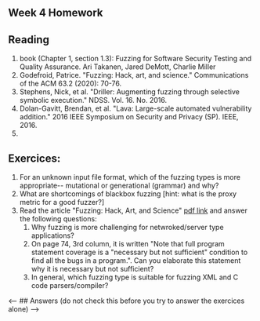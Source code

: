 ## Week 4 Homework

## Reading

1. book (Chapter  1, section 1.3):  Fuzzing for  Software Security  Testing and  Quality Assurance. Ari Takanen,  Jared DeMott,  Charlie Miller
2. Godefroid, Patrice. "Fuzzing: Hack, art, and science." Communications of the ACM 63.2 (2020): 70-76.
3. Stephens, Nick, et al. "Driller: Augmenting fuzzing through selective symbolic execution." NDSS. Vol. 16. No. 2016. 
4. Dolan-Gavitt, Brendan, et al. "Lava: Large-scale automated vulnerability addition." 2016 IEEE Symposium on Security and Privacy (SP). IEEE, 2016.
5. 
## Exercices:

1. For an unknown input file format, which of the fuzzing types is more appropriate-- mutational or generational (grammar) and why?
2. What are shortcomings of blackbox fuzzing \[hint: what is the proxy metric for a good fuzzer?\]
3. Read the article "Fuzzing: Hack, Art, and Science" [pdf link](https://patricegodefroid.github.io/public_psfiles/Fuzzing-101-CACM2020.pdf) and answer the following questions:
	1. Why fuzzing is more challenging for netwroked/server type applications?
	2. On page 74, 3rd column, it is written "Note that full program statement coverage is a "necessary but not sufficient" condition to find all the bugs in a program.". Can you elaborate this statement why it is necessary but not sufficient?
	3. In general, which fuzzing type is suitable for fuzzing XML and C code parsers/compiler? 


<-- ## Answers (do not check this before you try to answer the exercices alone)
-->
